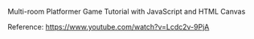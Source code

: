 Multi-room Platformer Game Tutorial with JavaScript and HTML Canvas

Reference:
https://www.youtube.com/watch?v=Lcdc2v-9PjA

